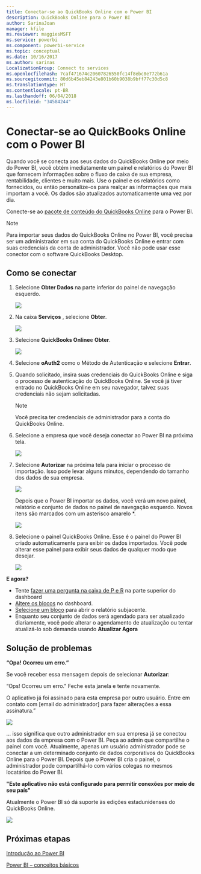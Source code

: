 ```yaml
---
title: Conectar-se ao QuickBooks Online com o Power BI
description: QuickBooks Online para o Power BI
author: SarinaJoan
manager: kfile
ms.reviewer: maggiesMSFT
ms.service: powerbi
ms.component: powerbi-service
ms.topic: conceptual
ms.date: 10/16/2017
ms.author: sarinas
LocalizationGroup: Connect to services
ms.openlocfilehash: 7caf471674c20607826550fc14f8ebc8e772b61a
ms.sourcegitcommit: 80d6b45eb84243e801b60b9038b9bff77c30d5c8
ms.translationtype: HT
ms.contentlocale: pt-BR
ms.lasthandoff: 06/04/2018
ms.locfileid: "34584244"
---
```

# <a name="connect-to-quickbooks-online-with-power-bi"></a>Conectar-se ao QuickBooks Online com o Power BI
Quando você se conecta aos seus dados do QuickBooks Online por meio do Power BI, você obtém imediatamente um painel e relatórios do Power BI que fornecem informações sobre o fluxo de caixa de sua empresa, rentabilidade, clientes e muito mais. Use o painel e os relatórios como fornecidos, ou então personalize-os para realçar as informações que mais importam a você. Os dados são atualizados automaticamente uma vez por dia.

Conecte-se ao [pacote de conteúdo do QuickBooks Online](https://dxt.powerbi.com/getdata/services/quickbooks-online) para o Power BI.

>[!NOTE]
>Para importar seus dados do QuickBooks Online no Power BI, você precisa ser um administrador em sua conta do QuickBooks Online e entrar com suas credenciais da conta de administrador. Você não pode usar esse conector com o software QuickBooks Desktop. 

## <a name="how-to-connect"></a>Como se conectar
1. Selecione **Obter Dados** na parte inferior do painel de navegação esquerdo.
   
   ![](media/service-connect-to-quickbooks-online/pbi_getdata.png) 
2. Na caixa **Serviços** , selecione **Obter**.
   
   ![](media/service-connect-to-quickbooks-online/pbi_getservices.png) 
3. Selecione **QuickBooks Online**e **Obter**.
   
   ![](media/service-connect-to-quickbooks-online/qbo.png)
4. Selecione **oAuth2** como o Método de Autenticação e selecione **Entrar**. 
5. Quando solicitado, insira suas credenciais do QuickBooks Online e siga o processo de autenticação do QuickBooks Online. Se você já tiver entrado no QuickBooks Online em seu navegador, talvez suas credenciais não sejam solicitadas.
   >[!NOTE]
   >Você precisa ter credenciais de administrador para a conta do QuickBooks Online.
6. Selecione a empresa que você deseja conectar ao Power BI na próxima tela.
   
   ![](media/service-connect-to-quickbooks-online/pbi_qbo_almost.png)
7. Selecione **Autorizar** na próxima tela para iniciar o processo de importação. Isso pode levar alguns minutos, dependendo do tamanho dos dados de sua empresa. 
   
   ![](media/service-connect-to-quickbooks-online/pbi_qbo_authorizesm.png)
   
   Depois que o Power BI importar os dados, você verá um novo painel, relatório e conjunto de dados no painel de navegação esquerdo. Novos itens são marcados com um asterisco amarelo \*.
   
   ![](media/service-connect-to-quickbooks-online/pbi_qbo_leftnavnew.png)
8. Selecione o painel QuickBooks Online. Esse é o painel do Power BI criado automaticamente para exibir os dados importados. Você pode alterar esse painel para exibir seus dados de qualquer modo que desejar. 
   
   ![](media/service-connect-to-quickbooks-online/pbi_qbo_dash.png)

**E agora?**

* Tente [fazer uma pergunta na caixa de P e R](power-bi-q-and-a.md) na parte superior do dashboard
* [Altere os blocos](service-dashboard-edit-tile.md) no dashboard.
* [Selecione um bloco](service-dashboard-tiles.md) para abrir o relatório subjacente.
* Enquanto seu conjunto de dados será agendado para ser atualizado diariamente, você pode alterar o agendamento de atualização ou tentar atualizá-lo sob demanda usando **Atualizar Agora**

## <a name="troubleshooting"></a>Solução de problemas
**“Opa! Ocorreu um erro.”**

Se você receber essa mensagem depois de selecionar **Autorizar**:

“Ops! Ocorreu um erro.” Feche esta janela e tente novamente.

O aplicativo já foi assinado para esta empresa por outro usuário. Entre em contato com [email do administrador] para fazer alterações a essa assinatura.”

![](media/service-connect-to-quickbooks-online/pbi_qbo_oopssm.png)

... isso significa que outro administrador em sua empresa já se conectou aos dados da empresa com o Power BI. Peça ao admin que compartilhe o painel com você. Atualmente, apenas um usuário administrador pode se conectar a um determinado conjunto de dados corporativos do QuickBooks Online para o Power BI. Depois que o Power BI cria o painel, o administrador pode compartilhá-lo com vários colegas no mesmos locatários do Power BI.

**"Este aplicativo não está configurado para permitir conexões por meio de seu país"**

Atualmente o Power BI só dá suporte às edições estadunidenses do QuickBooks Online. 

![](media/service-connect-to-quickbooks-online/pbi_qbo_countrynotsupported.png)

## <a name="next-steps"></a>Próximas etapas
[Introdução ao Power BI](service-get-started.md)

[Power BI – conceitos básicos](service-basic-concepts.md)

